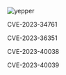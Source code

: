 ![yepper](https://github.com/actuator/cve/assets/78701239/127a07f5-9f59-4788-b303-17728fd834da)


CVE-2023-34761

CVE-2023-36351

CVE-2023-40038 

CVE-2023-40039


